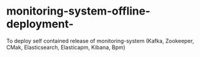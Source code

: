 # monitoring-system-offline-deployment-
To deploy self contained release of monitoring-system (Kafka, Zookeeper, CMak, Elasticsearch, Elasticapm, Kibana, Bpm)
